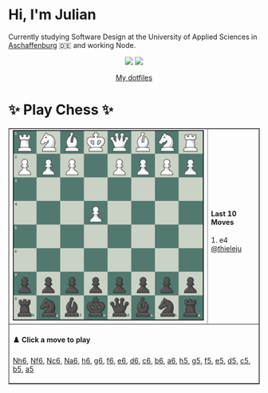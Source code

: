 # **Hi, I'm Julian**

Currently studying Software Design at the University of Applied Sciences in <a href="https://www.th-ab.de/en/" >Aschaffenburg</a> :de: and working Node.

<p align="center">
  <img src="https://github-readme-stats.vercel.app/api/top-langs/?username=thieleju&theme=blue-green&hide=jupyter%20notebook&layout=compact"  />
  <img width="420" src="https://github-readme-stats.vercel.app/api?username=thieleju&theme=blue-green&show_icons=true"/>
</p>

<p align="center">
    <a href="https://github.com/thieleju/dotfiles">My dotfiles</a>
</p>

<h1>✨ Play Chess ✨ </h1>

<table border="1" style="width:100%; border-collapse:collapse;">
<tr>
  <td><img src="https://raw.githubusercontent.com/thieleju/thieleju/main/games/game10/chessboard-1723990423.png" alt="Chessboard" width="550"/></td>
  <td>
    <h4>Last 10 Moves</h4>
    1. e4 <a href="https://github.com/@thieleju">@thieleju</a>  <br>

  </td>
</tr>
<tr>
  <td colspan="2">
    <h4>♟️ Click a move to play</h4>
    <a href="https://github.com/thieleju/thieleju/issues/new?body=Click 'Submit new Issue' to play. Your move will be played in about 25 seconds&labels=chess&title=Nh6" target="_blank">Nh6</a>, <a href="https://github.com/thieleju/thieleju/issues/new?body=Click 'Submit new Issue' to play. Your move will be played in about 25 seconds&labels=chess&title=Nf6" target="_blank">Nf6</a>, <a href="https://github.com/thieleju/thieleju/issues/new?body=Click 'Submit new Issue' to play. Your move will be played in about 25 seconds&labels=chess&title=Nc6" target="_blank">Nc6</a>, <a href="https://github.com/thieleju/thieleju/issues/new?body=Click 'Submit new Issue' to play. Your move will be played in about 25 seconds&labels=chess&title=Na6" target="_blank">Na6</a>, <a href="https://github.com/thieleju/thieleju/issues/new?body=Click 'Submit new Issue' to play. Your move will be played in about 25 seconds&labels=chess&title=h6" target="_blank">h6</a>, <a href="https://github.com/thieleju/thieleju/issues/new?body=Click 'Submit new Issue' to play. Your move will be played in about 25 seconds&labels=chess&title=g6" target="_blank">g6</a>, <a href="https://github.com/thieleju/thieleju/issues/new?body=Click 'Submit new Issue' to play. Your move will be played in about 25 seconds&labels=chess&title=f6" target="_blank">f6</a>, <a href="https://github.com/thieleju/thieleju/issues/new?body=Click 'Submit new Issue' to play. Your move will be played in about 25 seconds&labels=chess&title=e6" target="_blank">e6</a>, <a href="https://github.com/thieleju/thieleju/issues/new?body=Click 'Submit new Issue' to play. Your move will be played in about 25 seconds&labels=chess&title=d6" target="_blank">d6</a>, <a href="https://github.com/thieleju/thieleju/issues/new?body=Click 'Submit new Issue' to play. Your move will be played in about 25 seconds&labels=chess&title=c6" target="_blank">c6</a>, <a href="https://github.com/thieleju/thieleju/issues/new?body=Click 'Submit new Issue' to play. Your move will be played in about 25 seconds&labels=chess&title=b6" target="_blank">b6</a>, <a href="https://github.com/thieleju/thieleju/issues/new?body=Click 'Submit new Issue' to play. Your move will be played in about 25 seconds&labels=chess&title=a6" target="_blank">a6</a>, <a href="https://github.com/thieleju/thieleju/issues/new?body=Click 'Submit new Issue' to play. Your move will be played in about 25 seconds&labels=chess&title=h5" target="_blank">h5</a>, <a href="https://github.com/thieleju/thieleju/issues/new?body=Click 'Submit new Issue' to play. Your move will be played in about 25 seconds&labels=chess&title=g5" target="_blank">g5</a>, <a href="https://github.com/thieleju/thieleju/issues/new?body=Click 'Submit new Issue' to play. Your move will be played in about 25 seconds&labels=chess&title=f5" target="_blank">f5</a>, <a href="https://github.com/thieleju/thieleju/issues/new?body=Click 'Submit new Issue' to play. Your move will be played in about 25 seconds&labels=chess&title=e5" target="_blank">e5</a>, <a href="https://github.com/thieleju/thieleju/issues/new?body=Click 'Submit new Issue' to play. Your move will be played in about 25 seconds&labels=chess&title=d5" target="_blank">d5</a>, <a href="https://github.com/thieleju/thieleju/issues/new?body=Click 'Submit new Issue' to play. Your move will be played in about 25 seconds&labels=chess&title=c5" target="_blank">c5</a>, <a href="https://github.com/thieleju/thieleju/issues/new?body=Click 'Submit new Issue' to play. Your move will be played in about 25 seconds&labels=chess&title=b5" target="_blank">b5</a>, <a href="https://github.com/thieleju/thieleju/issues/new?body=Click 'Submit new Issue' to play. Your move will be played in about 25 seconds&labels=chess&title=a5" target="_blank">a5</a>
     <br/><br/>
  </td>
</tr>
</table>
